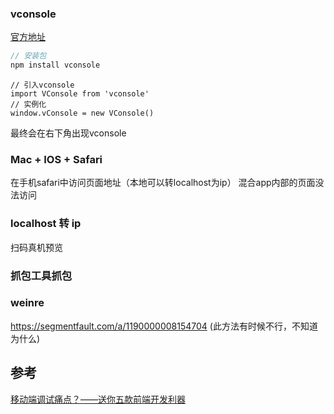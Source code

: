 ### vconsole
[官方地址](https://github.com/Tencent/vConsole)
```js
// 安装包
npm install vconsole
```
```
// 引入vconsole
import VConsole from 'vconsole'
// 实例化
window.vConsole = new VConsole()
```
最终会在右下角出现vconsole

### Mac + IOS + Safari
在手机safari中访问页面地址（本地可以转localhost为ip）
混合app内部的页面没法访问
### localhost 转 ip
扫码真机预览

### 抓包工具抓包

### weinre
https://segmentfault.com/a/1190000008154704
(此方法有时候不行，不知道为什么)


## 参考
[移动端调试痛点？——送你五款前端开发利器](https://juejin.im/post/5b72e1f66fb9a009d018fb94#heading-2)
